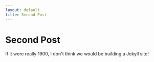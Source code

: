 ```yaml
---
layout: default
title: Second Post
---
```


<h1>Second Post</h1>

<p>If it were really 1900, I don't think we would be building a Jekyll site!</p>
